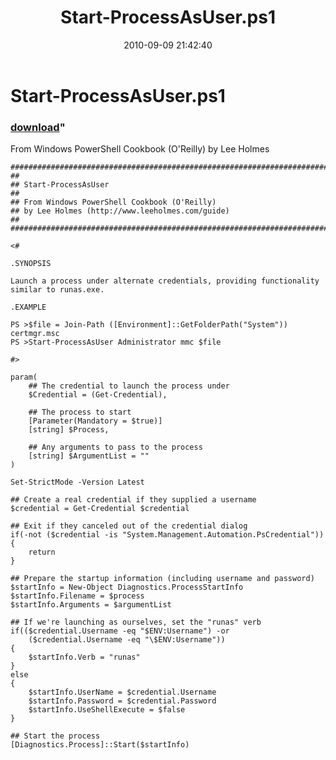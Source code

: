 ﻿---
pid:            2225
parent:         0
children:       
poster:         Lee Holmes
title:          Start-ProcessAsUser.ps1
date:           2010-09-09 21:42:40
format:         posh
---

# Start-ProcessAsUser.ps1

### [download](2225.ps1)"

From Windows PowerShell Cookbook (O'Reilly) by Lee Holmes

```posh
##############################################################################
##
## Start-ProcessAsUser
##
## From Windows PowerShell Cookbook (O'Reilly)
## by Lee Holmes (http://www.leeholmes.com/guide)
##
##############################################################################

<#

.SYNOPSIS

Launch a process under alternate credentials, providing functionality
similar to runas.exe.

.EXAMPLE

PS >$file = Join-Path ([Environment]::GetFolderPath("System")) certmgr.msc
PS >Start-ProcessAsUser Administrator mmc $file

#>

param(
    ## The credential to launch the process under
    $Credential = (Get-Credential),

    ## The process to start
    [Parameter(Mandatory = $true)]
    [string] $Process,

    ## Any arguments to pass to the process
    [string] $ArgumentList = ""
)

Set-StrictMode -Version Latest

## Create a real credential if they supplied a username
$credential = Get-Credential $credential

## Exit if they canceled out of the credential dialog
if(-not ($credential -is "System.Management.Automation.PsCredential"))
{
    return
}

## Prepare the startup information (including username and password)
$startInfo = New-Object Diagnostics.ProcessStartInfo
$startInfo.Filename = $process
$startInfo.Arguments = $argumentList

## If we're launching as ourselves, set the "runas" verb
if(($credential.Username -eq "$ENV:Username") -or
    ($credential.Username -eq "\$ENV:Username"))
{
    $startInfo.Verb = "runas"
}
else
{
    $startInfo.UserName = $credential.Username
    $startInfo.Password = $credential.Password
    $startInfo.UseShellExecute = $false
}

## Start the process
[Diagnostics.Process]::Start($startInfo)
```
